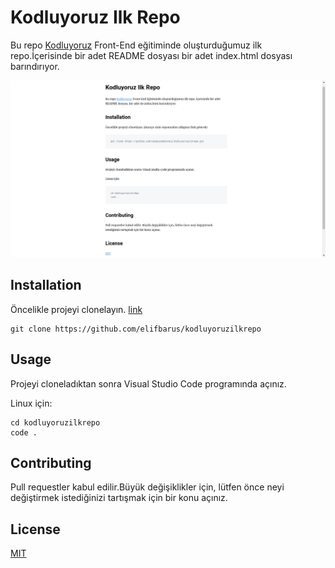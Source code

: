 # Kodluyoruz Ilk Repo

Bu repo [Kodluyoruz](https://kodluyoruz.org/tr/kodluyoruz/) Front-End eğitiminde oluşturduğumuz ilk repo.İçerisinde bir adet README dosyası bir adet index.html dosyası barındırıyor.

![ödev](https://raw.githubusercontent.com/Kodluyoruz/taskforce/main/git/odev1/figures/markdown.png)

## Installation

Öncelikle projeyi clonelayın. [link](https://github.com/elifbarus/kodluyoruzilkrepo)

```
git clone https://github.com/elifbarus/kodluyoruzilkrepo
```
## Usage 

Projeyi cloneladıktan sonra Visual Studio Code programında açınız.

Linux için:

```
cd kodluyoruzilkrepo
code .
```

## Contributing 

Pull requestler kabul edilir.Büyük değişiklikler için, lütfen önce neyi değiştirmek istediğinizi tartışmak için bir konu açınız.

## License

[MIT](https://choosealicense.com/licenses/mit/)


